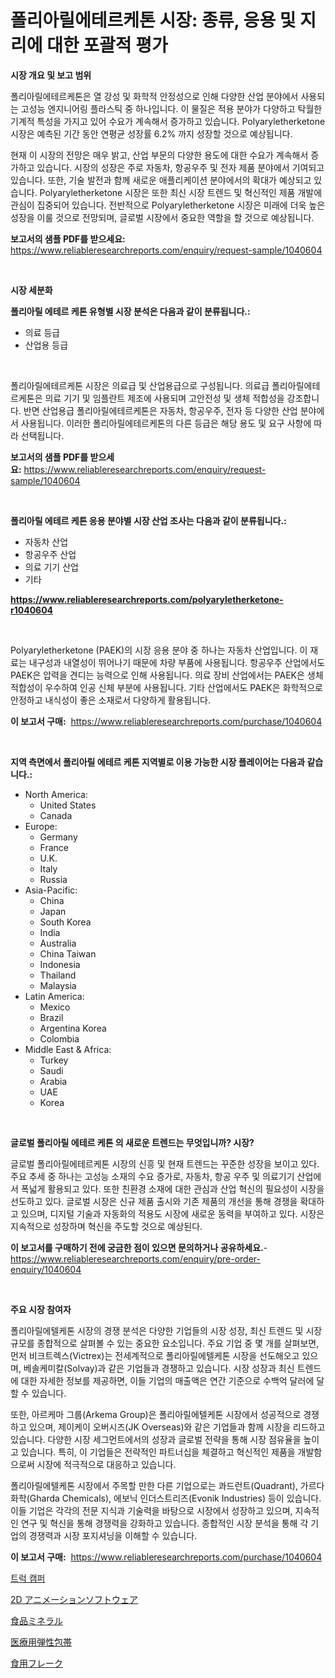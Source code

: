 <p><h1>폴리아릴에테르케톤 시장: 종류, 응용 및 지리에 대한 포괄적 평가</h1></p><p><strong>시장 개요 및 보고 범위</strong></p>
<p><p>폴리아릴에테르케톤은 열 강성 및 화학적 안정성으로 인해 다양한 산업 분야에서 사용되는 고성능 엔지니어링 플라스틱 중 하나입니다. 이 물질은 적용 분야가 다양하고 탁월한 기계적 특성을 가지고 있어 수요가 계속해서 증가하고 있습니다. Polyaryletherketone 시장은 예측된 기간 동안 연평균 성장률 6.2% 까지 성장할 것으로 예상됩니다. </p><p>현재 이 시장의 전망은 매우 밝고, 산업 부문의 다양한 용도에 대한 수요가 계속해서 증가하고 있습니다. 시장의 성장은 주로 자동차, 항공우주 및 전자 제품 분야에서 기여되고 있습니다. 또한, 기술 발전과 함께 새로운 애플리케이션 분야에서의 확대가 예상되고 있습니다. Polyaryletherketone 시장은 또한 최신 시장 트렌드 및 혁신적인 제품 개발에 관심이 집중되어 있습니다. 전반적으로 Polyaryletherketone 시장은 미래에 더욱 높은 성장을 이룰 것으로 전망되며, 글로벌 시장에서 중요한 역할을 할 것으로 예상됩니다.</p></p>
<p><strong>보고서의 샘플 PDF를 받으세요:</strong> <a href="https://www.reliableresearchreports.com/enquiry/request-sample/1040604">https://www.reliableresearchreports.com/enquiry/request-sample/1040604</a></p>
<p>&nbsp;</p>
<p><strong>시장 세분화</strong></p>
<p><strong>폴리아릴 에테르 케톤 유형별 시장 분석은 다음과 같이 분류됩니다.:</strong></p>
<p><ul><li>의료 등급</li><li>산업용 등급</li></ul></p>
<p>&nbsp;</p>
<p><p>폴리아릴에테르케톤 시장은 의료급 및 산업용급으로 구성됩니다. 의료급 폴리아릴에테르케톤은 의료 기기 및 임플란트 제조에 사용되며 고안전성 및 생체 적합성을 강조합니다. 반면 산업용급 폴리아릴에테르케톤은 자동차, 항공우주, 전자 등 다양한 산업 분야에서 사용됩니다. 이러한 폴리아릴에테르케톤의 다른 등급은 해당 용도 및 요구 사항에 따라 선택됩니다.</p></p>
<p><strong>보고서의 샘플 PDF를 받으세요:</strong>&nbsp;<a href="https://www.reliableresearchreports.com/enquiry/request-sample/1040604">https://www.reliableresearchreports.com/enquiry/request-sample/1040604</a></p>
<p>&nbsp;</p>
<p><strong> 폴리아릴 에테르 케톤 응용 분야별 시장 산업 조사는 다음과 같이 분류됩니다.:</strong></p>
<p><ul><li>자동차 산업</li><li>항공우주 산업</li><li>의료 기기 산업</li><li>기타</li></ul></p>
<p><strong><a href="https://www.reliableresearchreports.com/polyaryletherketone-r1040604">https://www.reliableresearchreports.com/polyaryletherketone-r1040604</a></strong></p>
<p>&nbsp;</p>
<p><p>Polyaryletherketone (PAEK)의 시장 응용 분야 중 하나는 자동차 산업입니다. 이 재료는 내구성과 내열성이 뛰어나기 때문에 차량 부품에 사용됩니다. 항공우주 산업에서도 PAEK은 압력을 견디는 능력으로 인해 사용됩니다. 의료 장비 산업에서는 PAEK은 생체적합성이 우수하여 인공 신체 부분에 사용됩니다. 기타 산업에서도 PAEK은 화학적으로 안정하고 내식성이 좋은 소재로서 다양하게 활용됩니다.</p></p>
<p><strong>이 보고서 구매:</strong>&nbsp; <a href="https://www.reliableresearchreports.com/purchase/1040604">https://www.reliableresearchreports.com/purchase/1040604</a></p>
<p>&nbsp;</p>
<p><strong>지역 측면에서 폴리아릴 에테르 케톤 지역별로 이용 가능한 시장 플레이어는 다음과 같습니다.:</strong></p>
<p><ul>
    <li>
        North America:
        <ul>
            <li>United States</li>
            <li>Canada</li>
        </ul>
    </li>
    <li>
        Europe:
        <ul>
            <li>Germany</li>
            <li>France</li>
            <li>U.K.</li>
            <li>Italy</li>
            <li>Russia</li>
        </ul>
    </li>
    <li>
        Asia-Pacific:
        <ul>
            <li>China</li>
            <li>Japan</li>
            <li>South Korea</li>
            <li>India</li>
            <li>Australia</li>
            <li>China Taiwan</li>
            <li>Indonesia</li>
            <li>Thailand</li>
            <li>Malaysia</li>
        </ul>
    </li>
    <li>
        Latin America:
        <ul>
            <li>Mexico</li>
            <li>Brazil</li>
            <li>Argentina Korea</li>
            <li>Colombia</li>
        </ul>
    </li>
    <li>
        Middle East & Africa:
        <ul>
            <li>Turkey</li>
            <li>Saudi</li>
            <li>Arabia</li>
            <li>UAE</li>
            <li>Korea</li>
        </ul>
    </li>
    </ul></p>
<p>&nbsp;</p>
<p><strong>글로벌 폴리아릴 에테르 케톤 의 새로운 트렌드는 무엇입니까? 시장?</strong></p>
<p><p>글로벌 폴리아릴에테르케톤 시장의 신흥 및 현재 트렌드는 꾸준한 성장을 보이고 있다. 주요 추세 중 하나는 고성능 소재의 수요 증가로, 자동차, 항공 우주 및 의료기기 산업에서 폭넓게 활용되고 있다. 또한 친환경 소재에 대한 관심과 산업 혁신의 필요성이 시장을 선도하고 있다. 글로벌 시장은 신규 제품 출시와 기존 제품의 개선을 통해 경쟁을 확대하고 있으며, 디지털 기술과 자동화의 적용도 시장에 새로운 동력을 부여하고 있다. 시장은 지속적으로 성장하며 혁신을 주도할 것으로 예상된다.</p></p>
<p><strong>이 보고서를 구매하기 전에 궁금한 점이 있으면 문의하거나 공유하세요.</strong>- <a href="https://www.reliableresearchreports.com/enquiry/pre-order-enquiry/1040604">https://www.reliableresearchreports.com/enquiry/pre-order-enquiry/1040604</a></p>
<p>&nbsp;</p>
<p><strong>주요 시장 참여자</strong></p>
<p><p>폴리아릴에텔케톤 시장의 경쟁 분석은 다양한 기업들의 시장 성장, 최신 트렌드 및 시장 규모를 종합적으로 살펴볼 수 있는 중요한 요소입니다. 주요 기업 중 몇 개를 살펴보면, 먼저 비크트렉스(Victrex)는 전세계적으로 폴리아릴에텔케톤 시장을 선도해오고 있으며, 베솔케미칼(Solvay)과 같은 기업들과 경쟁하고 있습니다. 시장 성장과 최신 트렌드에 대한 자세한 정보를 제공하면, 이들 기업의 매출액은 연간 기준으로 수백억 달러에 달할 수 있습니다.</p><p>또한, 아르케마 그룹(Arkema Group)은 폴리아릴에텔케톤 시장에서 성공적으로 경쟁하고 있으며, 제이케이 오버시즈(JK Overseas)와 같은 기업들과 함께 시장을 리드하고 있습니다. 다양한 시장 세그먼트에서의 성장과 글로벌 전략을 통해 시장 점유율을 높이고 있습니다. 특히, 이 기업들은 전략적인 파트너십을 체결하고 혁신적인 제품을 개발함으로써 시장에 적극적으로 대응하고 있습니다.</p><p>폴리아릴에텔케톤 시장에서 주목할 만한 다른 기업으로는 콰드런트(Quadrant), 가르다 화학(Gharda Chemicals), 에보닉 인더스트리즈(Evonik Industries) 등이 있습니다. 이들 기업은 각각의 전문 지식과 기술력을 바탕으로 시장에서 성장하고 있으며, 지속적인 연구 및 혁신을 통해 경쟁력을 강화하고 있습니다. 종합적인 시장 분석을 통해 각 기업의 경쟁력과 시장 포지셔닝을 이해할 수 있습니다.</p></p>
<p><strong>이 보고서 구매:</strong>&nbsp;&nbsp;<a href="https://www.reliableresearchreports.com/purchase/1040604">https://www.reliableresearchreports.com/purchase/1040604</a></p>
<p><p><a href="https://medium.com/@guyeichert86/%ED%8A%B8%EB%9F%AD-%EC%BA%A0%ED%95%91%EC%B9%B4-%EC%8B%9C%EC%9E%A5-%EC%9C%A0%ED%98%95-%EC%9D%91%EC%9A%A9-%EB%B0%8F-%EC%A7%80%EB%A6%AC%EC%A0%81%EC%9C%BC%EB%A1%9C-%EC%A2%85%ED%95%A9-%ED%8F%89%EA%B0%80-cb1701499129">트럭 캠퍼</a></p><p><a href="https://medium.com/@roachbrenda/2d%E3%82%A2%E3%83%8B%E3%83%A1%E3%83%BC%E3%82%B7%E3%83%A7%E3%83%B3%E3%82%BD%E3%83%95%E3%83%88%E3%82%A6%E3%82%A7%E3%82%A2%E5%B8%82%E5%A0%B4%E3%81%AE%E3%83%A1%E3%83%88%E3%83%AA%E3%82%AF%E3%82%B9%E3%82%92%E8%A7%A3%E8%AA%AD%E3%81%99%E3%82%8B-%E5%B8%82%E5%A0%B4%E3%82%B7%E3%82%A7%E3%82%A2-%E3%83%88%E3%83%AC%E3%83%B3%E3%83%89-%E6%88%90%E9%95%B7%E3%83%91%E3%82%BF%E3%83%BC%E3%83%B3-d1e87688eb8e">2D アニメーションソフトウェア</a></p><p><a href="https://github.com/RodHoppe07/Market-Research-Report-List-1/blob/main/679033619169.md">食品ミネラル</a></p><p><a href="https://medium.com/@neilmartin36/%E5%8C%BB%E7%99%82%E7%94%A8%E3%82%A8%E3%83%A9%E3%82%B9%E3%83%86%E3%82%A3%E3%83%83%E3%82%AF%E3%83%90%E3%83%B3%E3%83%86%E3%83%BC%E3%82%B8%E5%B8%82%E5%A0%B4%E8%A6%8F%E6%A8%A1-cagr-%E3%83%88%E3%83%AC%E3%83%B3%E3%83%89-2024%E5%B9%B4%E3%81%8B%E3%82%892030%E5%B9%B4-ebc9863f5b39">医療用弾性包帯</a></p><p><a href="https://github.com/laurenreichert/Market-Research-Report-List-1/blob/main/559986519168.md">食用フレーク</a></p></p>